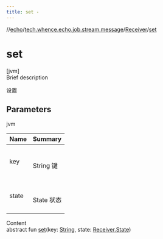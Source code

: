 ```yaml
---
title: set -
---
```

//[echo](../../index.md)/[tech.whence.echo.job.stream.message](../index.md)/[Receiver](index.md)/[set](set.md)



# set  
[jvm]  
Brief description  


设置



## Parameters  
  
jvm  
  
|  Name|  Summary| 
|---|---|
| key| <br><br>String 键<br><br>
| state| <br><br>State 状态<br><br>
  
  
Content  
abstract fun [set](set.md)(key: [String](https://kotlinlang.org/api/latest/jvm/stdlib/kotlin/-string/index.html), state: [Receiver.State](-state/index.md))  



